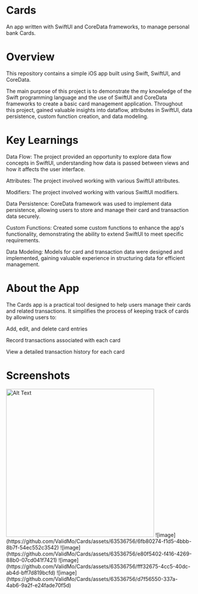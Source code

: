 # Cards
An app written with SwiftUI and CoreData frameworks, to manage personal bank Cards.

# Overview
This repository contains a simple iOS app built using Swift, SwiftUI, and CoreData.

The main purpose of this project is to demonstrate the my knowledge of the Swift programming language and the use of SwiftUI and CoreData frameworks
to create a basic card management application. Throughout this project, gained valuable insights into
dataflow, attributes in SwiftUI, data persistence, custom function creation, and data modeling.

# Key Learnings

Data Flow: The project provided an opportunity to explore data flow concepts in SwiftUI, understanding how data is passed between views and how it affects the user interface.

Attributes: The project involved working with various SwiftUI attributes.

Modifiers: The project involved working with various SwiftUI modifiers.

Data Persistence: CoreData framework was used to implement data persistence, allowing users to store and manage their card and transaction data securely.

Custom Functions: Created some custom functions to enhance the app's functionality, demonstrating the ability to extend SwiftUI to meet specific requirements.

Data Modeling: Models for card and transaction data were designed and implemented, gaining valuable experience in structuring data for efficient management.

# About the App

The Cards app is a practical tool designed to help users manage their cards and related transactions. It simplifies the process of keeping track of cards by allowing users to:

Add, edit, and delete card entries

Record transactions associated with each card

View a detailed transaction history for each card

# Screenshots

<img src="[/Images/your-image-file.jpg](https://github.com/ValidMo/Cards/assets/63536756/3be2e11f-6c32-4b45-ae57-8dde6bcce882)" alt="Alt Text" width="400">
![image](https://github.com/ValidMo/Cards/assets/63536756/6fb80274-f1d5-4bbb-8b7f-54ec552c3542)
![image](https://github.com/ValidMo/Cards/assets/63536756/e80f5402-f416-4269-88b0-07cd041f7421)
![image](https://github.com/ValidMo/Cards/assets/63536756/fff32675-4cc5-40dc-ab4d-bff7d819bcfd)
![image](https://github.com/ValidMo/Cards/assets/63536756/d7f56550-337a-4ab6-9a2f-e24fade70f5d)
